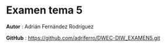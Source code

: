 # Examen tema 5

**Autor** : Adrián Fernández Rodríguez

**GitHub** : https://github.com/adriferro/DWEC-DIW_EXAMEN5.git
